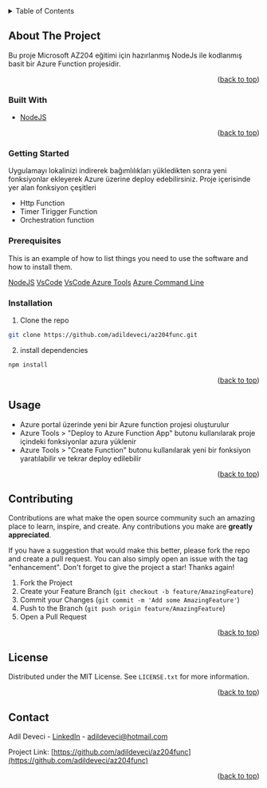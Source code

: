 <!-- TABLE OF CONTENTS -->
<details>
  <summary>Table of Contents</summary>
  <ol>
    <li>
      <a href="#about-the-project">About The Project</a>
      <ul>
        <li><a href="#built-with">Built With</a></li>
      </ul>
    </li>
    <li>
      <a href="#getting-started">Getting Started</a>
      <ul>
        <li><a href="#prerequisites">Prerequisites</a></li>
        <li><a href="#installation">Installation</a></li>
      </ul>
    </li>
    <li><a href="#usage">Usage</a></li> 
    <li><a href="#contributing">Contributing</a></li>
    <li><a href="#license">License</a></li>
    <li><a href="#contact">Contact</a></li>
  </ol>
</details>

<!-- ABOUT THE PROJECT -->

## About The Project

Bu proje Microsoft AZ204 eğitimi için hazırlanmış NodeJs ile kodlanmış basit bir Azure Function projesidir.

 <p align="right">(<a href="#top">back to top</a>)</p>

### Built With

- [NodeJS](https://nodejs.org/)

 <p align="right">(<a href="#top">back to top</a>)</p>
 
### Getting Started

Uygulamayı lokalinizi indirerek bağımlılıkları yükledikten sonra yeni fonksiyonlar ekleyerek Azure üzerine deploy edebilirsiniz.
Proje içerisinde yer alan fonksiyon çeşitleri
* Http Function
* Timer Tirigger Function
* Orchestration function

### Prerequisites

This is an example of how to list things you need to use the software and how to install them.

[NodeJS](https://nodejs.org/en/download/) 
[VsCode](https://code.visualstudio.com/#alt-downloads)
[VsCode Azure Tools](https://marketplace.visualstudio.com/items?itemName=ms-vscode.vscode-node-azure-pack)
[Azure Command Line](https://docs.microsoft.com/en-us/cli/azure/install-azure-cli)

### Installation

1. Clone the repo
```sh
git clone https://github.com/adildeveci/az204func.git
 ```
2. install dependencies
```sh
npm install
``` 

<p align="right">(<a href="#top">back to top</a>)</p>

<!-- USAGE EXAMPLES -->

## Usage

* Azure portal üzerinde yeni bir Azure function projesi oluşturulur
* Azure Tools > "Deploy to Azure Function App" butonu kullanılarak proje içindeki fonksiyonlar azura yüklenir
* Azure Tools > "Create Function" butonu kullanılarak yeni bir fonksiyon yaratılabilir ve tekrar deploy edilebilir


 <p align="right">(<a href="#top">back to top</a>)</p>

<!-- CONTRIBUTING -->

## Contributing

Contributions are what make the open source community such an amazing place to learn, inspire, and create. Any contributions you make are **greatly appreciated**.

If you have a suggestion that would make this better, please fork the repo and create a pull request. You can also simply open an issue with the tag "enhancement".
Don't forget to give the project a star! Thanks again!

1. Fork the Project
2. Create your Feature Branch (`git checkout -b feature/AmazingFeature`)
3. Commit your Changes (`git commit -m 'Add some AmazingFeature'`)
4. Push to the Branch (`git push origin feature/AmazingFeature`)
5. Open a Pull Request

<p align="right">(<a href="#top">back to top</a>)</p>

<!-- LICENSE -->

## License

Distributed under the MIT License. See `LICENSE.txt` for more information.

<p align="right">(<a href="#top">back to top</a>)</p>

<!-- CONTACT -->

## Contact

Adil Deveci - [LinkedIn](https://www.linkedin.com/in/adildeveci/) - adildeveci@hotmail.com

Project Link: [https://github.com/adildeveci/az204func](https://github.com/adildeveci/az204func)

<p align="right">(<a href="#top">back to top</a>)</p>

